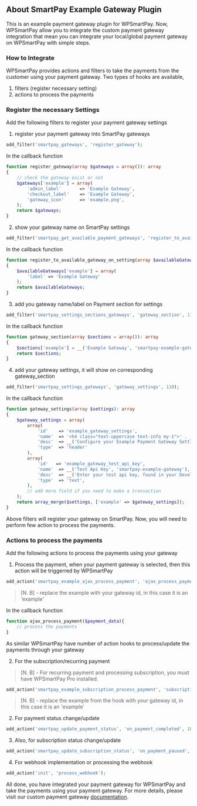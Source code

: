 ## About SmartPay Example Gateway Plugin
This is an example payment gateway plugin for WPSmartPay. Now, WPSmartPay allow you to integrate the custom payment gateway integration that mean you can integrate your local/global payment gateway on WPSmartPay with simple steps.

### How to Integrate
WPSmartPay provides actions and filters to take the payments from the customer using your payment gateway. 
Two types of hooks are available,
1. filters (register necessary setting)
2. actions to process the payments

### Register the necessary Settings
Add the following filters to register your payment gateway settings
1. register your payment gateway into SmartPay gateways
```php
add_filter('smartpay_gateways', 'register_gateway');
```
In the callback function
```php
function register_gateway(array $gateways = array()): array
{
    // check the gateway exist or not
    $gateways['example'] = array(
        'admin_label'       => 'Example Gateway',
        'checkout_label'    => 'Example Gateway',
        'gateway_icon'      => 'example.png',
    );
    return $gateways;
}
```
2. show your gateway name on SmartPay settings
```php
add_filter('smartpay_get_available_payment_gateways', 'register_to_available_gateway_on_setting');
```
In the callback function
```php
function register_to_available_gateway_on_setting(array $availableGateways = array()): array
{
    $availableGateways['example'] = array(
        'label' => 'Example Gateway'
    );
    return $availableGateways;
}
```

3.  add you gateway name/label on Payment section for settings
```php
add_filter('smartpay_settings_sections_gateways', 'gateway_section', 110);
```
In the callback function
```php
function gateway_section(array $sections = array()): array
{
    $sections['example'] = __('Example Gateway', 'smartpay-example-gateway');
    return $sections;
}
```

4. add your gateway settings, it will show on corresponding gateway_section
```php
add_filter('smartpay_settings_gateways', 'gateway_settings', 110);
```
In the callback function
```php
function gateway_settings(array $settings): array
{
    $gateway_settings = array(
        array(
            'id'    => 'example_gateway_settings',
            'name'  => '<h4 class="text-uppercase text-info my-1">' . __('Example Gateway Settings', 'smartpay-example-gateway') . '</h4>',
            'desc'  => __('Configure your Example Payment Gateway Settings', 'smartpay-pro'),
            'type'  => 'header'
        ),
        array(
            'id'   => 'example_gateway_test_api_key',
            'name'  => __('Test Api Key', 'smartpay-example-gateway'),
            'desc'  => __('Enter your test api key, found in your Developers > API keys', 'smartpay-example-gateway'),
            'type'  => 'text',
        ),
        // add more field if you need to make a transaction
    );
    return array_merge($settings, ['example' => $gateway_settings]);
}
```
Above filters will register your gateway on SmartPay. Now, you will need to perform few action to process the payments.

### Actions to process the payments 
Add the following actions to process the payments using your gateway

1. Process the payment, when your payment gateway is selected, then this action will be triggerred by WPSmartPay
```php
add_action('smartpay_example_ajax_process_payment', 'ajax_process_payment');
```
> [N. B] - replace the example with your gateway id, in this case it is an 'example'

In the callback function
```php
function ajax_process_payment($payment_data){
    // process the payments
}
```

As similar WPSmartPay have number of action hooks to process/update the payments through your gateway

2. For the subscription/recurring payment

>[N. B] - For recurring payment and processing subscription, you must have WPSmartPay Pro installed.
```php
add_action('smartpay_example_subscription_process_payment', 'subscription_process_payment', 10, 2);
```
> [N. B] - replace the example from the hook with your gateway id, in this case it is an 'example'

2. For payment status change/update
```php
add_action('smartpay_update_payment_status', 'on_payment_completed', 10, 3);
```

3. Also, for subscription status change/update
```php
add_action('smartpay_update_subscription_status', 'on_payment_paused', 10, 3);
```

4. For webhook implementation or processing the webhook
```php
add_action('init', 'process_webhook');
```

All done, you have integrated your payment gateway for WPSmartPay and take the payments using your payment gateway.
For more details, please visit our custom payment gateway [documentation](https://wpsmartpay.com/docs/wpsmartpay/configure-payment-methods/how-to-integrate-custom-payment-gateway).